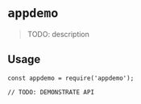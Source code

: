 # `appdemo`

> TODO: description

## Usage

```
const appdemo = require('appdemo');

// TODO: DEMONSTRATE API
```
